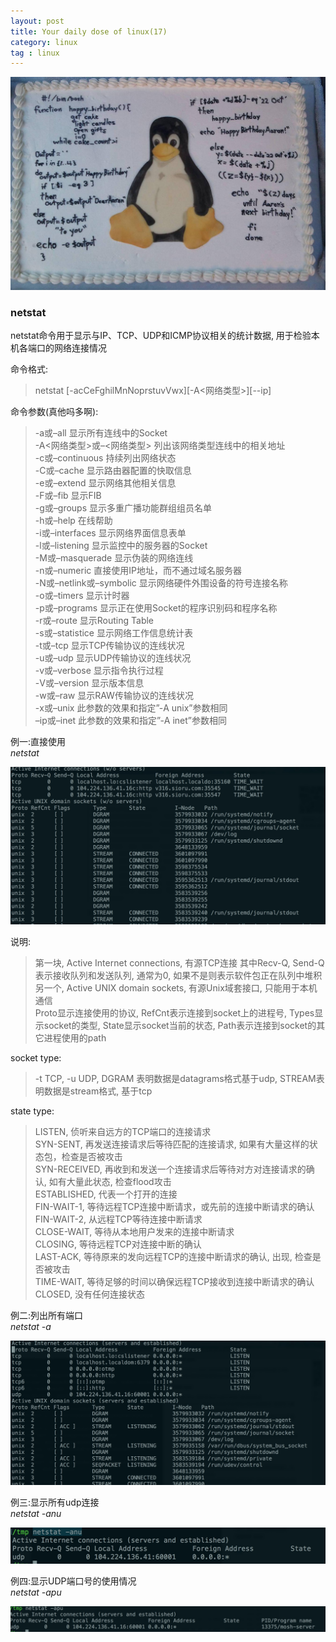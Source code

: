 ```yaml
---
layout: post
title: Your daily dose of linux(17)
category: linux
tag : linux
---
```

<img src="/img/in-post/linux.jpg">

### netstat  

netstat命令用于显示与IP、TCP、UDP和ICMP协议相关的统计数据, 用于检验本机各端口的网络连接情况  

命令格式:  
>netstat [-acCeFghilMnNoprstuvVwx][-A<网络类型>][--ip]  

命令参数(真他吗多啊):  

>-a或–all 显示所有连线中的Socket  
>-A<网络类型>或–<网络类型> 列出该网络类型连线中的相关地址  
>-c或–continuous 持续列出网络状态  
>-C或–cache 显示路由器配置的快取信息  
>-e或–extend 显示网络其他相关信息  
>-F或–fib 显示FIB  
>-g或–groups 显示多重广播功能群组组员名单  
>-h或–help 在线帮助  
>-i或–interfaces 显示网络界面信息表单  
>-l或–listening 显示监控中的服务器的Socket  
>-M或–masquerade 显示伪装的网络连线  
>-n或–numeric 直接使用IP地址，而不通过域名服务器  
>-N或–netlink或–symbolic 显示网络硬件外围设备的符号连接名称  
>-o或–timers 显示计时器  
>-p或–programs 显示正在使用Socket的程序识别码和程序名称  
>-r或–route 显示Routing Table  
>-s或–statistice 显示网络工作信息统计表  
>-t或–tcp 显示TCP传输协议的连线状况  
>-u或–udp 显示UDP传输协议的连线状况  
>-v或–verbose 显示指令执行过程  
>-V或–version 显示版本信息  
>-w或–raw 显示RAW传输协议的连线状况  
>-x或–unix 此参数的效果和指定”-A unix”参数相同  
>–ip或–inet 此参数的效果和指定”-A inet”参数相同  

例一:直接使用  
*netstat*  

<img src="/img/in-post/netstat.png">

说明:  
>第一块, Active Internet connections, 有源TCP连接 其中Recv-Q, Send-Q 表示接收队列和发送队列, 通常为0, 如果不是则表示软件包正在队列中堆积  
>另一个, Active UNIX domain sockets, 有源Unix域套接口, 只能用于本机通信  
>Proto显示连接使用的协议, RefCnt表示连接到socket上的进程号, Types显示socket的类型, State显示socket当前的状态, Path表示连接到socket的其它进程使用的path  

socket type:  
>-t TCP, -u UDP, DGRAM 表明数据是datagrams格式基于udp, STREAM表明数据是stream格式, 基于tcp  

state type:
>LISTEN, 侦听来自远方的TCP端口的连接请求  
>SYN-SENT, 再发送连接请求后等待匹配的连接请求, 如果有大量这样的状态包，检查是否被攻击  
>SYN-RECEIVED, 再收到和发送一个连接请求后等待对方对连接请求的确认, 如有大量此状态, 检查flood攻击  
>ESTABLISHED, 代表一个打开的连接  
>FIN-WAIT-1, 等待远程TCP连接中断请求，或先前的连接中断请求的确认  
>FIN-WAIT-2, 从远程TCP等待连接中断请求  
>CLOSE-WAIT, 等待从本地用户发来的连接中断请求  
>CLOSING, 等待远程TCP对连接中断的确认  
>LAST-ACK, 等待原来的发向远程TCP的连接中断请求的确认, 出现, 检查是否被攻击  
>TIME-WAIT, 等待足够的时间以确保远程TCP接收到连接中断请求的确认  
>CLOSED, 没有任何连接状态  

例二:列出所有端口  
*netstat -a*  
  
<img src="/img/in-post/netstata.png">  

例三:显示所有udp连接  
*netstat -anu*  

<img src="/img/in-post/netstatanu.png">  

例四:显示UDP端口号的使用情况  
*netstat -apu*

<img src="/img/in-post/netstatapu.png">  
